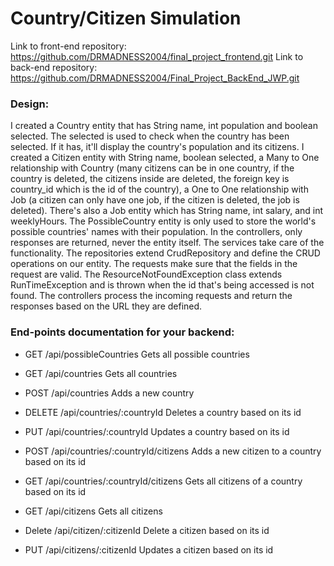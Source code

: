 # Country/Citizen Simulation

Link to front-end repository: https://github.com/DRMADNESS2004/final_project_frontend.git
Link to back-end repository: https://github.com/DRMADNESS2004/Final_Project_BackEnd_JWP.git

### Design:

I created a Country entity that has String name, int population and boolean selected. The selected is used to check when the country has been selected. If it has, it'll display the country's population and its citizens. I created a Citizen entity with String name, boolean selected, a Many to One relationship with Country (many citizens can be in one country, if the country is deleted, the citizens inside are deleted, the foreign key is country_id which is the id of the country), a One to One relationship with Job (a citizen can only have one job, if the citizen is deleted, the job is deleted). There's also a Job entity which has String name, int salary, and int weeklyHours. The PossibleCountry entity is only used to store the world's possible countries' names with their population. In the controllers, only responses are returned, never the entity itself. The services take care of the functionality. The repositories extend CrudRepository and define the CRUD operations on our entity. The requests make sure that the fields in the request are valid. The ResourceNotFoundException class extends RunTimeException and is thrown when the id that's being accessed is not found. The controllers process the incoming requests and return the responses based on the URL they are defined.

### End-points documentation for your backend:

- GET /api/possibleCountries     Gets all possible countries
* GET /api/countries     Gets all countries
+ POST /api/countries     Adds a new country
- DELETE /api/countries/:countryId     Deletes a country based on its id
* PUT /api/countries/:countryId     Updates a country based on its id
+ POST /api/countries/:countryId/citizens     Adds a new citizen to a country based on its id
- GET /api/countries/:countryId/citizens     Gets all citizens of a country based on its id
* GET /api/citizens     Gets all citizens
+ Delete /api/citizen/:citizenId     Delete a citizen based on its id
- PUT /api/citizens/:citizenId     Updates a citizen based on its id
